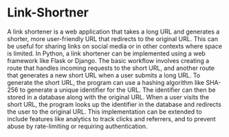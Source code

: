 # Link-Shortner

A link shortener is a web application that takes a long URL and generates a shorter, more user-friendly URL that redirects to the original URL. 
This can be useful for sharing links on social media or in other contexts where space is limited. In Python, a link shortener can be implemented using a web framework like Flask or Django. 
The basic workflow involves creating a route that handles incoming requests to the short URL, and another route that generates a new short URL when a user submits a long URL. To generate the short URL, the program can use a hashing algorithm like SHA-256 to generate a unique identifier for the URL. 
The identifier can then be stored in a database along with the original URL. When a user visits the short URL, the program looks up the identifier in the database and redirects the user to the original URL. This implementation can be extended to include features like analytics to track clicks and referrers, and to prevent abuse by rate-limiting or requiring authentication.
